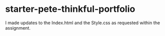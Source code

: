 # starter-pete-thinkful-portfolio
I made updates to the Index.html and the Style.css as requested within the assignment. 
